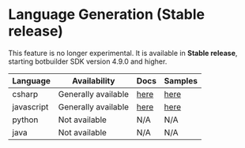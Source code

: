 # Language Generation (**Stable release**)

This feature is no longer experimental. It is available in **Stable release**, starting botbuilder SDK version 4.9.0 and higher.

| Language     | Availability          | Docs         | Samples      |
|--------------|-----------------------|--------------|--------------|
| csharp       | Generally available   | [here][1]    | [here][2]    |
| javascript   | Generally available   | [here][1]    | [here][3]    |
| python       | Not available         | N/A          | N/A          |
| java         | Not available         | N/A          | N/A          |

[1]:https://aka.ms/language-generation
[2]:https://aka.ms/language-generation-csharp-samples
[3]:https://aka.ms/language-generation-js-samples

